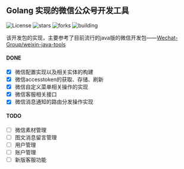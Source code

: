 ## Golang 实现的微信公众号开发工具

![License](https://img.shields.io/github/license/Weixin-Golang/wx-golang.svg) 
![stars](https://img.shields.io/github/stars/Weixin-Golang/wx-golang.svg)
![forks](https://img.shields.io/github/forks/Weixin-Golang/wx-golang.svg)
![building](https://img.shields.io/badge/status-building-green.svg?longCache=true&style=plastic)

该开发包的实现，主要参考了目前流行的java版的微信开发包——[Wechat-Group/weixin-java-tools](https://github.com/Wechat-Group/weixin-java-tools)

#### DONE

- [x] 微信配置实现以及相关实体的构建
- [x] 微信accesstoken的获取、存储、刷新
- [x] 微信自定义菜单相关操作的实现
- [x] 微信客服相关接口
- [x] 微信消息通知的路由分发操作实现

#### TODO

- [ ] 微信素材管理
- [ ] 图文消息留言管理
- [ ] 用户管理
- [ ] 账户管理
- [ ] 新版客服功能